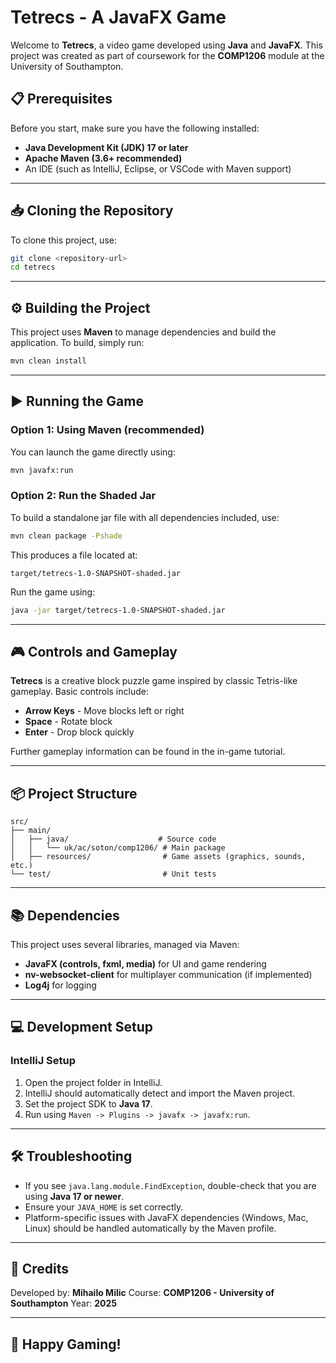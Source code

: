 
# Tetrecs - A JavaFX Game

Welcome to **Tetrecs**, a video game developed using **Java** and **JavaFX**. This project was created as part of coursework for the **COMP1206** module at the University of Southampton.

## 📋 Prerequisites

Before you start, make sure you have the following installed:

- **Java Development Kit (JDK) 17 or later**
- **Apache Maven (3.6+ recommended)**
- An IDE (such as IntelliJ, Eclipse, or VSCode with Maven support)

---

## 📥 Cloning the Repository

To clone this project, use:

```bash
git clone <repository-url>
cd tetrecs
```

---

## ⚙️ Building the Project

This project uses **Maven** to manage dependencies and build the application. To build, simply run:

```bash
mvn clean install
```

---

## ▶️ Running the Game

### Option 1: Using Maven (recommended)

You can launch the game directly using:

```bash
mvn javafx:run
```

### Option 2: Run the Shaded Jar

To build a standalone jar file with all dependencies included, use:

```bash
mvn clean package -Pshade
```

This produces a file located at:

```
target/tetrecs-1.0-SNAPSHOT-shaded.jar
```

Run the game using:

```bash
java -jar target/tetrecs-1.0-SNAPSHOT-shaded.jar
```

---

## 🎮 Controls and Gameplay

**Tetrecs** is a creative block puzzle game inspired by classic Tetris-like gameplay. Basic controls include:

- **Arrow Keys** - Move blocks left or right
- **Space** - Rotate block
- **Enter** - Drop block quickly

Further gameplay information can be found in the in-game tutorial.

---

## 📦 Project Structure

```
src/
├── main/
│   ├── java/                    # Source code
│   │   └── uk/ac/soton/comp1206/ # Main package
│   ├── resources/                # Game assets (graphics, sounds, etc.)
└── test/                         # Unit tests
```

---

## 📚 Dependencies

This project uses several libraries, managed via Maven:

- **JavaFX (controls, fxml, media)** for UI and game rendering
- **nv-websocket-client** for multiplayer communication (if implemented)
- **Log4j** for logging

---

## 💻 Development Setup

### IntelliJ Setup

1. Open the project folder in IntelliJ.
2. IntelliJ should automatically detect and import the Maven project.
3. Set the project SDK to **Java 17**.
4. Run using `Maven -> Plugins -> javafx -> javafx:run`.

---

## 🛠️ Troubleshooting

- If you see `java.lang.module.FindException`, double-check that you are using **Java 17 or newer**.
- Ensure your `JAVA_HOME` is set correctly.
- Platform-specific issues with JavaFX dependencies (Windows, Mac, Linux) should be handled automatically by the Maven profile.

---

## 📜 Credits

Developed by: **Mihailo Milic**
Course: **COMP1206 - University of Southampton**
Year: **2025**

---

## 🚀 Happy Gaming!

